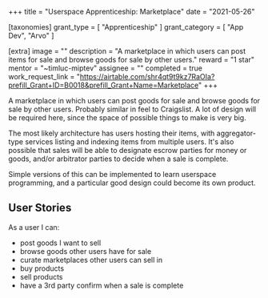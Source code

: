 +++
title = "Userspace Apprenticeship: Marketplace"
date = "2021-05-26"

[taxonomies]
grant_type = [ "Apprenticeship" ]
grant_category = [ "App Dev", "Arvo" ]

[extra]
image = ""
description = "A marketplace in which users can post items for sale and browse goods for sale by other users."
reward = "1 star"
mentor = "~timluc-miptev"
assignee = ""
completed = true
work_request_link = "https://airtable.com/shr4qt9t9kz7RaOIa?prefill_Grant+ID=B0018&prefill_Grant+Name=Marketplace"
+++

A marketplace in which users can post goods for sale and browse goods for sale by other users. Probably similar in feel to Craigslist. A lot of design will be required here, since the space of possible things to make is very big.

The most likely architecture has users hosting their items, with aggregator-type services listing and indexing items from multiple users. It's also possible that sales will be able to designate escrow parties for money or goods, and/or arbitrator parties to decide when a sale is complete.

Simple versions of this can be implemented to learn userspace programming, and a particular good design could become its own product.

## User Stories

As a user I can:

- post goods I want to sell
- browse goods other users have for sale
- curate marketplaces other users can sell in
- buy products
- sell products
- have a 3rd party confirm when a sale is complete
